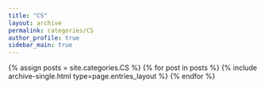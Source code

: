 ```yaml
---
title: "CS"
layout: archive
permalink: categories/CS
author_profile: true
sidebar_main: true
---
```


{% assign posts = site.categories.CS %}
{% for post in posts %} {% include archive-single.html type=page.entries_layout %} {% endfor %}